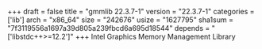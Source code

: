 +++
draft = false
title = "gmmlib 22.3.7-1"
version = "22.3.7-1"
categories = ['lib']
arch = "x86_64"
size = "242676"
usize = "1627795"
sha1sum = "7f3119556a1697a39d805a239fbcd6a695d18544"
depends = "['libstdc++>=12.2']"
+++
Intel Graphics Memory Management Library